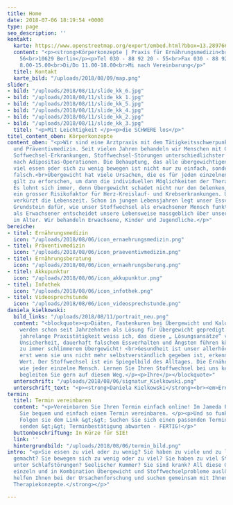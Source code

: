 ```yaml
---
title: Home
date: 2018-07-06 18:19:54 +0000
type: page
seo_description: ''
kontakt:
  karte: https://www.openstreetmap.org/export/embed.html?bbox=13.28976631164551%2C52.48967943654932%2C13.336114883422853%2C52.51316523643532&amp;layer=mapnik&amp;marker=52.50142390483136%2C13.31294059753418
  content: "<p><strong>Körperkonzepte | Praxis für Ernährungsmedizin<br></strong>Leibnizstraße
    56<br>10629 Berlin</p><p>Tel 030 - 88 92 20 - 55<br>Fax 030 - 88 92 20 - 65</p><p>info@koerperkonzepte.com<br>www.koerperkonzepte.com</p><p><strong>Sprechzeiten:</strong></p><p>Mo/Fr
    8.00-15.00<br>Di/Do 11.00-18.00<br>Mi nach Vereinbarung</p>"
  titel: Kontakt
  karte_bild: "/uploads/2018/08/09/map.png"
slider:
- bild: "/uploads/2018/08/11/slide_kk_6.jpg"
- bild: "/uploads/2018/08/11/slide_kk_1.jpg"
- bild: "/uploads/2018/08/11/slide_kk_5.jpg"
- bild: "/uploads/2018/08/11/slide_kk_4.jpg"
- bild: "/uploads/2018/08/11/slide_kk_2.jpg"
- bild: "/uploads/2018/08/11/slide_kk_3.jpg"
  titel: "<p>Mit Leichtigkeit </p><p>die SCHWERE los</p>"
titel_content_oben: Körperkonzepte
content_oben: "<p>Wir sind eine Arztpraxis mit dem Tätigkeitsschwerpunkt Ernährungsmedizin
  und Präventivmedizin. Seit vielen Jahren behandeln wir Menschen mit Gewichtsproblemen,
  Soffwechsel-Erkrankungen, Stoffwechsel-Störungen unterschiedlichster Ursachen und
  nach Adipositas-Operationen. Die Behauptung, das alle übergewichtigen Menschen zu
  viel essen oder sich zu wenig bewegen ist nicht nur zu einfach, sondern auch schlichtweg
  falsch.<br>Übergewicht hat viele Ursachen, die es für jeden einzelnen Betroffenen
  gilt zu erforschen, um dann die individuellen Möglichkeiten der Therapie zu definieren.
  Es lohnt sich immer, denn Übergewicht schadet nicht nur den Gelenken, sondern ist
  ein grosser Risikofaktor für Herz-Kreislauf- und Krebserkrankungen. Übergewicht
  verkürzt die Lebenszeit. Schon in jungen Lebensjahren legt unser Essverhalten den
  Grundstein dafür, wie unser Stoffwechsel als erwachsener Mensch funktioniert. Und
  als Erwachsener entscheidet unsere Lebensweise massgeblich über unsere Lebensqualität
  im Alter. Wir behandeln Erwachsene, Kinder und Jugendliche.</p>"
bereiche:
- titel: Ernährungsmedizin
  icon: "/uploads/2018/08/06/icon_ernaehrungsmedizin.png"
- titel: Präventivmedizin
  icon: "/uploads/2018/08/06/icon_praeventivmedizin.png"
- titel: Ernährungsberatung
  icon: "/uploads/2018/08/06/icon_ernaehrungsberung.png"
- titel: Akkupunktur
  icon: "/uploads/2018/08/06/icon_akkupunktur.png"
- titel: Infothek
  icon: "/uploads/2018/08/06/icon_infothek.png"
- titel: Videosprechstunde
  icon: "/uploads/2018/08/06/icon_videosprechstunde.png"
daniela_kielkowski:
  bild_links: "/uploads/2018/08/11/portrait_neu.png"
  content: "<blockquote><p>Diäten, Fastenkuren bei Übergewicht und Kalorien zählen
    werden schon seit Jahrzehnten als Lösung für Übergewicht gepredigt. Durch meine
    jahrelange Praxistätigkeit weiss ich, das diese „ Lösungsansätze“ vielfach zu
    Unsicherheit, dauerhaft falschem Essverhalten und Ängsten führen können. Und damit
    zu immer schlimmerem Übergewicht! <br>Gesundheit ist unser allerhöchstes Gut,
    erst wenn sie uns nicht mehr selbstverständlich gegeben ist, erkennen wir ihren
    Wert. Der Stoffwechsel ist ein Spiegelbild des Alltages. Die Ernährung so individuell
    wie jeder einzelne Mensch. Lernen Sie Ihren Stoffwechsel bei uns kennen und verstehen.</p><p>Wir
    begleiten Sie gern auf diesem Weg.</p><p>Ihre</p></blockquote>"
  unterschrift: "/uploads/2018/08/06/signatur_Kielkowski.png"
  unterschrift_text: "<p><strong>Daniela Kielkowski</strong><br><em>Ernährungsmedizinerin</em></p>"
termin:
  titel: Termin vereinbaren
  content: "<p>Vereinbaren Sie Ihren Termin einfach online! Im Jameda Portal können
    Sie bequem und einfach einen Termin vereinbaren. </p><p>Und so funktionierts:
    Folgen sie dem Link &gt;&gt; Suchen Sie sich einen passenden Termin &gt;&gt; Anfrage
    senden &gt;&gt; Terminbestätigung abwarten - FERTIG!</p>"
  buttonbeschriftung: In Kürze für SIE!
  link: ''
  hintergrundbild: "/uploads/2018/08/06/termin_bild.png"
intro: "<p>Sie essen zu viel oder zu wenig? Sie haben zu viele und zu lange Diäten
  gemacht? Sie bewegen sich zu wenig oder zu viel? Sie haben zu viel Stress? Sie leiden
  unter Schlafstörungen? Seelischer Kummer? Sie sind krank? All diese Gründe können
  einzeln und in Kombination Übergewicht und Stoffwechselprobleme auslösen.</p><p><strong>Wir
  helfen Ihnen bei der Ursachenforschung und suchen gemeinsam mit Ihnen alltagstaugliche
  Therapiekonzepte.</strong></p>"

---
```

